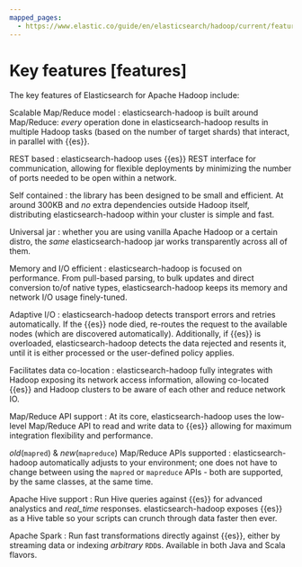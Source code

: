 ```yaml
---
mapped_pages:
  - https://www.elastic.co/guide/en/elasticsearch/hadoop/current/features.html
---
```


# Key features [features]

The key features of Elasticsearch for Apache Hadoop include:

Scalable Map/Reduce model
:   elasticsearch-hadoop is built around Map/Reduce: *every* operation done in elasticsearch-hadoop results in multiple Hadoop tasks (based on the number of target shards) that interact, in parallel with {{es}}.

REST based
:   elasticsearch-hadoop uses {{es}} REST interface for communication, allowing for flexible deployments by minimizing the number of ports needed to be open within a network.

Self contained
:   the library has been designed to be small and efficient. At around 300KB and *no* extra dependencies outside Hadoop itself, distributing elasticsearch-hadoop within your cluster is simple and fast.

Universal jar
:   whether you are using vanilla Apache Hadoop or a certain distro, the *same* elasticsearch-hadoop jar works transparently across all of them.

Memory and I/O efficient
:   elasticsearch-hadoop is focused on performance. From pull-based parsing, to bulk updates and direct conversion to/of native types, elasticsearch-hadoop keeps its memory and network I/O usage finely-tuned.

Adaptive I/O
:   elasticsearch-hadoop detects transport errors and retries automatically. If the {{es}} node died, re-routes the request to the available nodes (which are discovered automatically). Additionally, if {{es}} is overloaded, elasticsearch-hadoop detects the data rejected and resents it, until it is either processed or the user-defined policy applies.

Facilitates data co-location
:   elasticsearch-hadoop fully integrates with Hadoop exposing its network access information, allowing co-located {{es}} and Hadoop clusters to be aware of each other and reduce network IO.

Map/Reduce API support
:   At its core, elasticsearch-hadoop uses the low-level Map/Reduce API to read and write data to {{es}} allowing for maximum integration flexibility and performance.

*old*(`mapred`) & *new*(`mapreduce`) Map/Reduce APIs supported
:   elasticsearch-hadoop automatically adjusts to your environment; one does not have to change between using the `mapred` or `mapreduce` APIs - both are supported, by the same classes, at the same time.

Apache Hive support
:   Run Hive queries against {{es}} for advanced analystics and *real_time* responses. elasticsearch-hadoop exposes {{es}} as a Hive table so your scripts can crunch through data faster then ever.

Apache Spark
:   Run fast transformations directly against {{es}}, either by streaming data or indexing *arbitrary* `RDD`s. Available in both Java and Scala flavors.

